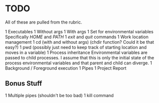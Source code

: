 # TODO

All of these are pulled from the rubric.

1 Executables
  1 Without args
  1 With args
1 Set for environmental variables
  Specifically *HOME* and *PATH*
1 *exit* and *quit* commands
1 Work location management
  1 cd (with and without args) (chdir function? Could it be that easy?)
  1 pwd (possibly just need to keep track of starting location and moves in a variable)
1 Process inheritance
  Environmental variables are passed to child processes. I assume that this is only
  the initial state of the process environmental variables and that parent and child
  can diverge.
1 Background / Foreground execution
1 Pipes
1 Project Report

## Bonus Stuff

1 Multiple pipes (shouldn't be too bad)
1 kill command